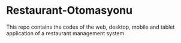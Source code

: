 # Restaurant-Otomasyonu

This repo contains the codes of the web, desktop, mobile and tablet application of a restaurant management system.

